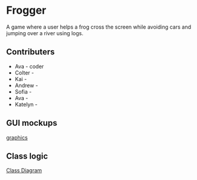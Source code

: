 # Frogger
A game where a user helps a frog cross the screen while avoiding cars and jumping over a river using logs.

## Contributers
* Ava - coder
* Colter - 
* Kai - 
* Andrew - 
* Sofia - 
* Ava - 
* Katelyn -

## GUI mockups
[graphics](https://github.com/colterschiwal5/python_group/tree/Frogger-or-TicTacToe/Frogger/images)
## Class logic
[Class Diagram](https://github.com/colterschiwal5/python_group/blob/Frogger-or-TicTacToe/Frogger/images/FroggerClassDiagram.png?raw=true)
